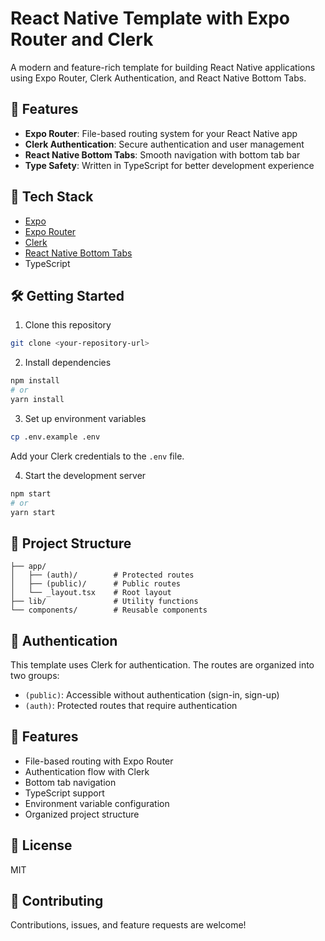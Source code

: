 # React Native Template with Expo Router and Clerk

A modern and feature-rich template for building React Native applications using Expo Router, Clerk Authentication, and React Native Bottom Tabs.

## 🚀 Features

- **Expo Router**: File-based routing system for your React Native app
- **Clerk Authentication**: Secure authentication and user management
- **React Native Bottom Tabs**: Smooth navigation with bottom tab bar
- **Type Safety**: Written in TypeScript for better development experience

## 📱 Tech Stack

- [Expo](https://expo.dev/)
- [Expo Router](https://docs.expo.dev/routing/introduction/)
- [Clerk](https://clerk.com/)
- [React Native Bottom Tabs](https://reactnavigation.org/docs/bottom-tab-navigator/)
- TypeScript

## 🛠️ Getting Started

1. Clone this repository

```bash
git clone <your-repository-url>
```

2. Install dependencies

```bash
npm install
# or
yarn install
```

3. Set up environment variables

```bash
cp .env.example .env
```

Add your Clerk credentials to the `.env` file.

4. Start the development server

```bash
npm start
# or
yarn start
```

## 📁 Project Structure

```
├── app/
│   ├── (auth)/        # Protected routes
│   ├── (public)/      # Public routes
│   └── _layout.tsx    # Root layout
├── lib/               # Utility functions
└── components/        # Reusable components
```

## 🔐 Authentication

This template uses Clerk for authentication. The routes are organized into two groups:

- `(public)`: Accessible without authentication (sign-in, sign-up)
- `(auth)`: Protected routes that require authentication

## 🎯 Features

- File-based routing with Expo Router
- Authentication flow with Clerk
- Bottom tab navigation
- TypeScript support
- Environment variable configuration
- Organized project structure

## 📄 License

MIT

## 🤝 Contributing

Contributions, issues, and feature requests are welcome!
